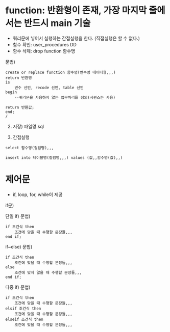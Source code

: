 # function: 반환형이 존재, 가장 마지막 줄에서는 반드시 main 기술
- 쿼리문에 넣어서 실행하는 간접실행을 한다. (직접실행은 할 수 없다.)
- 함수 확인: user_procedures DD
- 함수 삭제: drop function 함수명

문법)
```
create or replace function 함수명(변수명 데이터형,,,)
return 반환명
is
	변수 선언, recode 선언, table 선언
begin
	--쿼리문을 사용하지 않는 업무처리를 정의(시퀀스는 사용)
	
return 반환값;
end;
/
```

2. 저장) 파일명.sql

3. 간접실행
```
select 함수명(컬럼명),,,

insert into 테이블명(컬럼명,,,) values (값,,함수명(값),,)
```

# 제어문
- if, loop, for, while이 제공

if문)

단일 if)
문법)
```
if 조건식 then
	조건에 맞을 때 수행할 문장들,,,
end if;
```

if~else)
문법)
```
if 조건식 then
	조건에 맞을 때 수행할 문장들,,,
else
	조건에 맞지 않을 때 수행할 문장들,,,
end if;
```

다중 if)
문법)
```
if 조건식 then
	조건에 맞을 때 수행할 문장들,,,
elsif 조건식 then
	조건에 맞을 때 수행할 문장들,,,
elseif 조건식 then
	조건에 맞을 때 수행할 문장들,,,